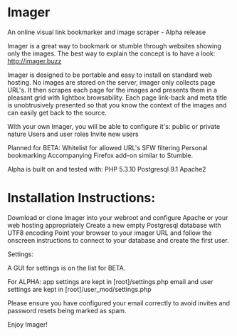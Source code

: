 Imager
======

An online visual link bookmarker and image scraper - Alpha release

Imager is a great way to bookmark or stumble through websites showing only the images. The best way to explain the concept is to have a look: http://imager.buzz

Imager is designed to be portable and easy to install on standard web hosting. No images are stored on the server, imager only collects page URL's. It then scrapes each page for the images and presents them in a pleasant grid with lightbox browsability. Each page link-back and meta title is unobtrusively presented so that you know the context of the images and can easily get back to the source.

With your own Imager, you will be able to configure it's:
public or private nature
Users and user roles
Invite new users

Planned for BETA:
Whitelist for allowed URL's
SFW filtering
Personal bookmarking
Accompanying Firefox add-on similar to Stumble.


Alpha is built on and tested with:
PHP 5.3.10
Postgresql 9.1
Apache2

Installation Instructions:
==========================

Download or clone Imager into your webroot and configure Apache or your web hosting appropriately
Create a new empty Postgresql database with UTF8 encoding
Point your browser to your imager URL and follow the onscreen instructions to connect to your database and create the first user.

Settings:

A GUI for settings is on the list for BETA.

For ALPHA: 
app settings are kept in [root]/settings.php
email and user settings are kept in [root]/user_mod/settings.php

Please ensure you have configured your email correctly to avoid invites and password resets being marked as spam.

Enjoy Imager!
